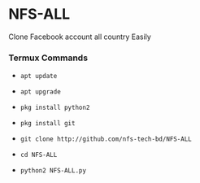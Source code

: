# NFS-ALL
Clone Facebook account all country Easily


### Termux Commands



* `apt update`

* `apt upgrade`

* `pkg install python2`

* `pkg install git`

* `git clone http://github.com/nfs-tech-bd/NFS-ALL`

* `cd NFS-ALL`

* `python2 NFS-ALL.py`
